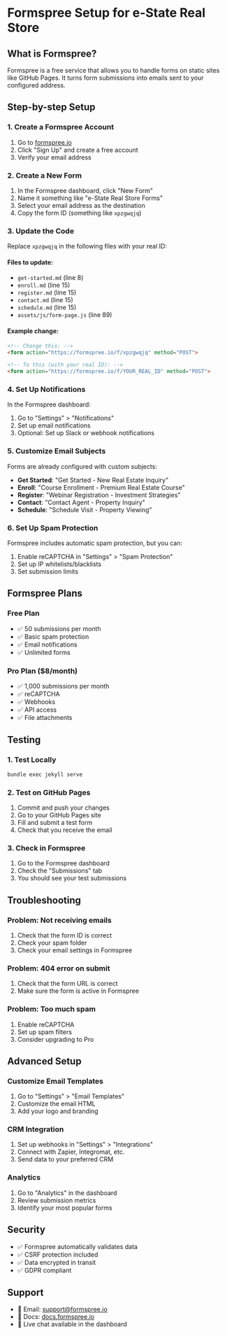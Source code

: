 # Formspree Setup for e-State Real Store

## What is Formspree?

Formspree is a free service that allows you to handle forms on static sites like GitHub Pages. It turns form submissions into emails sent to your configured address.

## Step-by-step Setup

### 1. Create a Formspree Account

1. Go to [formspree.io](https://formspree.io)
2. Click "Sign Up" and create a free account
3. Verify your email address

### 2. Create a New Form

1. In the Formspree dashboard, click "New Form"
2. Name it something like "e-State Real Store Forms"
3. Select your email address as the destination
4. Copy the form ID (something like `xpzgwqjq`)

### 3. Update the Code

Replace `xpzgwqjq` in the following files with your real ID:

#### Files to update:
- `get-started.md` (line 8)
- `enroll.md` (line 15)
- `register.md` (line 15)
- `contact.md` (line 15)
- `schedule.md` (line 15)
- `assets/js/form-page.js` (line 89)

#### Example change:
```html
<!-- Change this: -->
<form action="https://formspree.io/f/xpzgwqjq" method="POST">

<!-- To this (with your real ID): -->
<form action="https://formspree.io/f/YOUR_REAL_ID" method="POST">
```

### 4. Set Up Notifications

In the Formspree dashboard:
1. Go to "Settings" > "Notifications"
2. Set up email notifications
3. Optional: Set up Slack or webhook notifications

### 5. Customize Email Subjects

Forms are already configured with custom subjects:
- **Get Started**: "Get Started - New Real Estate Inquiry"
- **Enroll**: "Course Enrollment - Premium Real Estate Course"
- **Register**: "Webinar Registration - Investment Strategies"
- **Contact**: "Contact Agent - Property Inquiry"
- **Schedule**: "Schedule Visit - Property Viewing"

### 6. Set Up Spam Protection

Formspree includes automatic spam protection, but you can:
1. Enable reCAPTCHA in "Settings" > "Spam Protection"
2. Set up IP whitelists/blacklists
3. Set submission limits

## Formspree Plans

### Free Plan
- ✅ 50 submissions per month
- ✅ Basic spam protection
- ✅ Email notifications
- ✅ Unlimited forms

### Pro Plan ($8/month)
- ✅ 1,000 submissions per month
- ✅ reCAPTCHA
- ✅ Webhooks
- ✅ API access
- ✅ File attachments

## Testing

### 1. Test Locally
```bash
bundle exec jekyll serve
```

### 2. Test on GitHub Pages
1. Commit and push your changes
2. Go to your GitHub Pages site
3. Fill and submit a test form
4. Check that you receive the email

### 3. Check in Formspree
1. Go to the Formspree dashboard
2. Check the "Submissions" tab
3. You should see your test submissions

## Troubleshooting

### Problem: Not receiving emails
1. Check that the form ID is correct
2. Check your spam folder
3. Check your email settings in Formspree

### Problem: 404 error on submit
1. Check that the form URL is correct
2. Make sure the form is active in Formspree

### Problem: Too much spam
1. Enable reCAPTCHA
2. Set up spam filters
3. Consider upgrading to Pro

## Advanced Setup

### Customize Email Templates
1. Go to "Settings" > "Email Templates"
2. Customize the email HTML
3. Add your logo and branding

### CRM Integration
1. Set up webhooks in "Settings" > "Integrations"
2. Connect with Zapier, Integromat, etc.
3. Send data to your preferred CRM

### Analytics
1. Go to "Analytics" in the dashboard
2. Review submission metrics
3. Identify your most popular forms

## Security

- ✅ Formspree automatically validates data
- ✅ CSRF protection included
- ✅ Data encrypted in transit
- ✅ GDPR compliant

## Support

- 📧 Email: support@formspree.io
- 📖 Docs: [docs.formspree.io](https://docs.formspree.io)
- 💬 Live chat available in the dashboard 